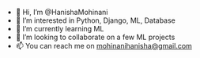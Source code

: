 - 👋 Hi, I’m @HanishaMohinani
- 👀 I’m interested in Python, Django, ML, Database 
- 🌱 I’m currently learning ML
- 💞️ I’m looking to collaborate on a few ML projects
- 📫 You can reach me on mohinanihanisha@gmail.com

<!---
HanishaMohinani/HanishaMohinani is a ✨ special ✨ repository because its `README.md` (this file) appears on your GitHub profile.
You can click the Preview link to take a look at your changes.
--->
